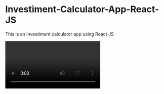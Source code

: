 # Investiment-Calculator-App-React-JS

This is an investiment calculator app using React JS

<div><video controls auto-play src="public/demo.mp4" title="Demo Video">Demo Video</video></div>
